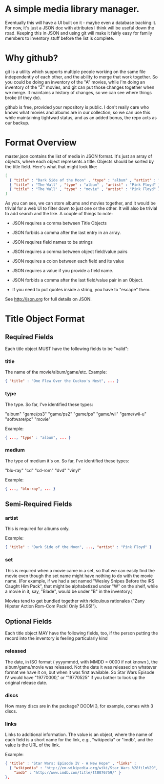 # A simple media library manager.

Eventually this will have a UI built on it - maybe even a database
backing it. For now, it's just a JSON doc with attributes I think will
be useful down the road. Keeping this in JSON and using git will make
it fairly easy for family members to inventory stuff before the list is
complete.

# Why github?

git is a utility which supports multiple people working on the same
file independently of each other, and the ability to merge that work
together. So you could be doing an inventory of the "A" movies, while
I'm doing an inventory of the "Z" movies, and git can put those changes
together when we merge. It maintains a history of changes, so we can
see where things broke (if they do).

github is free, provided your repository is public. I don't really care
who knows what movies and albums are in our collection, so we can use
this while maintaining tightwad status, and as an added bonus, the
repo acts as our backup.

# Format Overview

master.json contains the list of media in JSON format. It's just an
array of objects, where each object represents a title. Objects should
be sorted by the title field.  Here's what that might look like:

```json
[
  { "title" : "Dark Side of the Moon" , "type" : "album" , "artist" : "Pink Floyd" },
  { "title" : "The Wall" , "type" : "album" , "artist" : "Pink Floyd" },
  { "title" : "The Wall" , "type" : "movie" , "artist" : "Pink Floyd" }
]
```

As you can see, we can store albums and movies together, and it would
be trivial for a web UI to filter down to just one or the other. It
will also be trivial to add search and the like. A couple of things
to note:

* JSON requires a comma between Title Objects

* JSON forbids a comma after the last entry in an array.

* JSON requires field names to be strings

* JSON requires a comma between object field/value pairs

* JSON requires a colon between each field and its value

* JSON requires a value if you provide a field name.

* JSON forbids a comma after the last field/value pair in an Object.

* If you need to put quotes inside a string, you have to "escape" them.

See http://json.org for full details on JSON.

# Title Object Format

## Required Fields
Each title object MUST have the following fields to be "valid":

### title

The name of the movie/album/game/etc. Example:

```json
{ "title" : "One Flew Over the Cuckoo's Nest", ... }
```

### type

The type. So far, I've identified these types:

  "album"
  "game/ps3"
  "game/ps2"
  "game/ps"
  "game/wii"
  "game/wii-u"
  "software/pc"
  "movie"

Example:

```json
{ ..., "type" : "album", ... }
```
  
### medium

The type of medium it's on. So far, I've identified these types:

  "blu-ray"
  "cd"
  "cd-rom"
  "dvd"
  "vinyl"

Example:

```json
{ ..., "blu-ray", ... }
```

## Semi-Required Fields

### artist

This is required for albums only.

Example:
```json
{ "title" : "Dark Side of the Moon", ..., "artist" : "Pink Floyd" }
```

### set

This is required when a movie came in a set, so that we can easily
find the movie even though the set name might have nothing to do with
the movie name. (For example, if we had a set named "Wesley Snipes
Before the IRS Caught Him Pack", that might be alphabetized under "W"
on the shelf, while a movie in it, say, "Blade", would be under "B" in
the inventory.)

Movies tend to get bundled together with ridiculous rationales ("Zany
Hipster Action Rom-Com Pack! Only $4.95!"). 

## Optional Fields

Each title object MAY have the following fields, too, if the person
putting the record into the inventory is feeling particularly kind

### released

The date, in ISO format ( yyyymmdd, with MMDD = 0000 if not known ),
the album/game/movie was released. Not the date it was released on
whatever format we have it on, but when it was first available. So
Star Wars Episode IV would have "19770000," or "19770525" if you
bother to look up the original release date.

### discs

How many discs are in the package? DOOM 3, for example, comes with 3
discs.

### links

Links to additional information. The value is an object, where the
name of each field is a short name for the link, e.g., "wikipedia" or "imdb",
and the value is the URL of the link.

Example:

```json
{ "title" : "Star Wars: Episode IV - A New Hope" , "links" :
  { "wikipedia" : "http://en.wikipedia.org/wiki/Star_Wars_%28film%29",
    "imdb" : "http://www.imdb.com/title/tt0076759/" }
},
```
